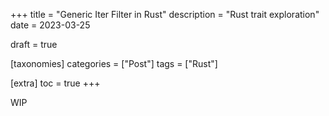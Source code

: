+++
title = "Generic Iter Filter in Rust"
description = "Rust trait exploration"
date = 2023-03-25

draft = true

[taxonomies]
categories = ["Post"]
tags = ["Rust"]

[extra]
toc = true
+++

WIP
